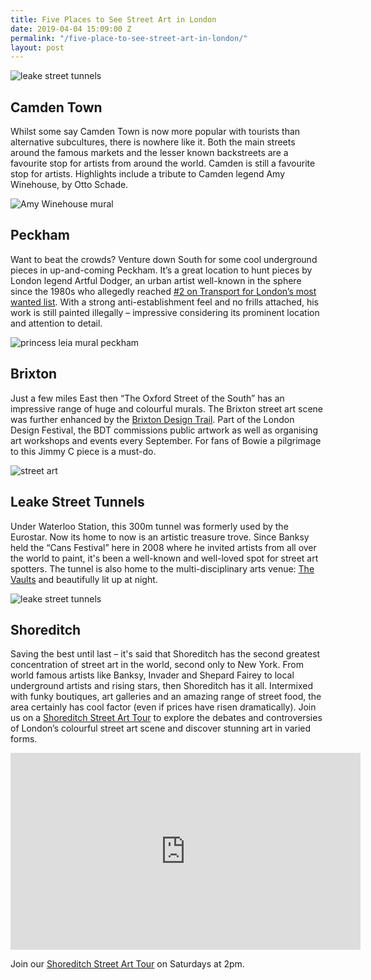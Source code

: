 ```yaml
---
title: Five Places to See Street Art in London
date: 2019-04-04 15:09:00 Z
permalink: "/five-place-to-see-street-art-in-london/"
layout: post
---
```


![leake street tunnels](/uploads/imageedit_16_6284752070.jpg)

 

## Camden Town 

 
Whilst some say Camden Town is now more popular with tourists than alternative subcultures, there is nowhere like it. Both the main streets around the famous markets and the lesser known backstreets are a favourite stop for artists from around the world. Camden is still a favourite stop for artists. Highlights include a tribute to Camden legend Amy Winehouse, by Otto Schade. 

 

![Amy Winehouse mural](/uploads/imageedit_13_7102353110.jpg) 

 

 

## Peckham 

 

Want to beat the crowds? Venture down South for some cool underground pieces in up-and-coming Peckham. It’s a great location to hunt pieces by London legend Artful Dodger,  an urban artist well-known in the sphere since the 1980s who allegedly reached [#2 on Transport for London’s most wanted list](https://www.independent.co.uk/arts-entertainment/spray-it-loud-1572309.html). With a strong anti-establishment feel and no frills attached, his work is still painted illegally – impressive considering its prominent location and attention to detail.  

 


![princess leia mural peckham](/uploads/imageedit_19_7141694519.jpg) 

 

 

## Brixton 

 

Just a few miles East then “The Oxford Street of the South” has an impressive range of huge and colourful murals. The Brixton street art scene was further enhanced by the [Brixton Design Trail](https://www.brixtondesigntrail.com/). Part of the London Design Festival, the BDT commissions public artwork as well as organising art workshops and events every September. For fans of Bowie a pilgrimage to this Jimmy C piece is a must-do. 

 

 

![street art](/uploads/imageedit_22_8114872623.jpg)

 

 

 

 

## Leake Street Tunnels 

 

Under Waterloo Station, this 300m tunnel was formerly used by the Eurostar. Now its home to now is an artistic treasure trove. Since Banksy held the “Cans Festival” here in 2008 where he invited artists from all over the world to paint, it's been a well-known and well-loved spot for street art spotters. The tunnel is also home to the multi-disciplinary arts venue: [The Vaults](https://www.thevaults.london/) and beautifully lit up at night. 

 

![leake street tunnels](/uploads/imageedit_16_6284752070.jpg)

 

 

## Shoreditch 

 

Saving the best until last – it's said that Shoreditch has the second greatest concentration of street art in the world, second only to New York. From world famous artists like Banksy, Invader and Shepard Fairey to local underground artists and rising stars, then Shoreditch has it all. Intermixed with funky boutiques, art galleries and an amazing range of street food, the area certainly has cool factor (even if prices have risen dramatically). Join us on a [Shoreditch Street Art Tour](https://www.insider-london.co.uk/tours/street-art-tour-london/) to explore the debates and controversies of London’s colourful street art scene and discover stunning art in varied forms. 

 
<iframe width="560" height="315" src="https://www.youtube.com/embed/K2X8Pjrwuxc" frameborder="0" allow="accelerometer; autoplay; encrypted-media; gyroscope; picture-in-picture" allowfullscreen></iframe>

 

Join our [Shoreditch Street Art Tour](https://www.insider-london.co.uk/tours/street-art-tour-london/) on Saturdays at 2pm.